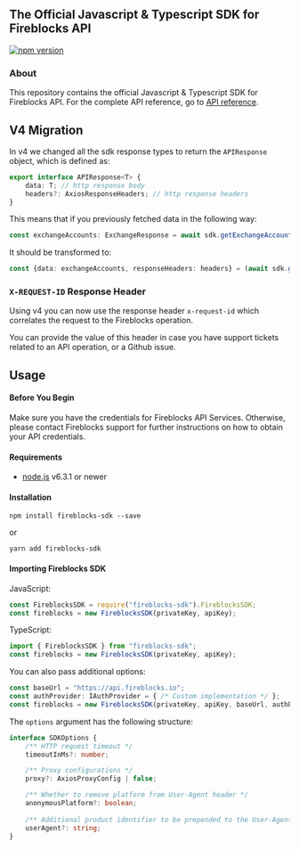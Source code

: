 ## The Official Javascript & Typescript SDK for Fireblocks API
[![npm version](https://badge.fury.io/js/fireblocks-sdk.svg)](https://badge.fury.io/js/fireblocks-sdk)

### About
This repository contains the official Javascript & Typescript SDK for Fireblocks API.
For the complete API reference, go to [API reference](https://docs.fireblocks.com/api/swagger-ui/).

## V4 Migration
In v4 we changed all the sdk response types to return the `APIResponse` object, which is defined as:
```ts
export interface APIResponse<T> {
    data: T; // http response body
    headers?: AxiosResponseHeaders; // http response headers
}
```

This means that if you previously fetched data in the following way:
```ts
const exchangeAccounts: ExchangeResponse = await sdk.getExchangeAccount(exchangeAccountId);
```

It should be transformed to:
```ts
const {data: exchangeAccounts, responseHeaders: headers} = (await sdk.getExchangeAccount(exchangeAccountId));
```

### `X-REQUEST-ID` Response Header
Using v4 you can now use the response header `x-request-id` which correlates the request to the Fireblocks operation.

You can provide the value of this header in case you have support tickets related to an API operation, or a Github issue.

## Usage
#### Before You Begin
Make sure you have the credentials for Fireblocks API Services. Otherwise, please contact Fireblocks support for further instructions on how to obtain your API credentials.

#### Requirements
- [node.js](https://nodejs.org) v6.3.1 or newer

#### Installation
`npm install fireblocks-sdk --save`

or

`yarn add fireblocks-sdk`

#### Importing Fireblocks SDK
JavaScript:
```javascript
const FireblocksSDK = require("fireblocks-sdk").FireblocksSDK;
const fireblocks = new FireblocksSDK(privateKey, apiKey);
```

TypeScript:
```typescript
import { FireblocksSDK } from "fireblocks-sdk";
const fireblocks = new FireblocksSDK(privateKey, apiKey);
```

You can also pass additional options:
```typescript
const baseUrl = "https://api.fireblocks.io";
const authProvider: IAuthProvider = { /* Custom implementation */ };
const fireblocks = new FireblocksSDK(privateKey, apiKey, baseUrl, authProvider, options);
```
The `options` argument has the following structure:
```typescript
interface SDKOptions {
    /** HTTP request timeout */
    timeoutInMs?: number;

    /** Proxy configurations */
    proxy?: AxiosProxyConfig | false;

    /** Whether to remove platform from User-Agent header */
    anonymousPlatform?: boolean;
    
    /** Additional product identifier to be prepended to the User-Agent header */
    userAgent?: string;
}
```
